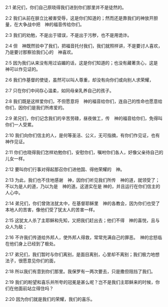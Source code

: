 <a id="1"></a>2:1  弟兄们，你们自己原晓得我们进到你们那里并不是徒然的。  

<a id="2"></a>2:2  我们从前在腓立比被害受辱，这是你们知道的；然而还是靠我们的神放开胆量，在大争战中把　神的福音传给你们。  

<a id="3"></a>2:3  我们的劝勉，不是出于错误，不是出于污秽，也不是用诡诈。  

<a id="4"></a>2:4  但　神既然验中了我们，把福音托付我们，我们就照样讲，不是要讨人喜欢，乃是要讨那察验我们心的　神喜欢。  

<a id="5"></a>2:5  因为我们从来没有用过谄媚的话，这是你们知道的；也没有藏著贪心，这是　神可以作见证的。  

<a id="6"></a>2:6  我们作基督的使徒，虽然可以叫人尊重，却没有向你们或向别人求荣耀，  

<a id="7"></a>2:7  只在你们中间存心温柔，如同母亲乳养自己的孩子。  

<a id="8"></a>2:8  我们既是这样爱你们，不但愿意将　神的福音给你们，连自己的性命也愿意给你们，因你们是我们所疼爱的。  

<a id="9"></a>2:9  弟兄们，你们记念我们的辛苦劳碌，昼夜做工，传　神的福音给你们，免得叫你们一人受累。  

<a id="10"></a>2:10  我们向你们信主的人，是何等圣洁、公义，无可指摘，有你们作见证，也有　神作见证。  

<a id="11"></a>2:11  你们也晓得我们怎样劝勉你们，安慰你们，嘱咐你们各人，好像父亲待自己的儿女一样。  

<a id="12"></a>2:12  要叫你们行事对得起那召你们进他国、得他荣耀的　神。  

<a id="13"></a>2:13  为此，我们也不住地感谢　神，因你们听见我们所传　神的道，就领受了；不以为是人的道，乃以为是　神的道。这道实在是 神的，并且运行在你们信主的人心中。  

<a id="14"></a>2:14  弟兄们，你们曾效法犹太中，在基督耶稣里　神的各教会，因为你们也受了本地人的苦害，像他们受了犹太人的苦害一样。  

<a id="15"></a>2:15  这犹太人杀了主耶稣和先知，又把我们赶出去；他们不得　神的喜悦，且与众人为敌；  

<a id="16"></a>2:16  不许我们传道给外邦人，使外邦人得救，常常充满自己的罪恶。　神的忿怒临在他们身上已经到了极处。  

<a id="17"></a>2:17  弟兄们，我们暂时与你们离别，是面目离别，心里却不离别；我们极力地想法子，很愿意见你们的面，  

<a id="18"></a>2:18  所以我们有意到你们那里。我保罗有一两次要去，只是撒但阻挡了我们。  

<a id="19"></a>2:19  我们的盼望和喜乐并所夸的冠冕是甚么呢？岂不是我们主耶稣来的时候，你们在他面前站立得住吗？  

<a id="20"></a>2:20  因为你们就是我们的荣耀，我们的喜乐。  
